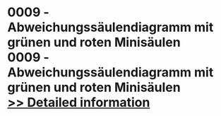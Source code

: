 # 0009 -Abweichungssäulendiagramm mit grünen und roten Minisäulen<br />0009 -Abweichungssäulendiagramm mit grünen und roten Minisäulen<br />[>> Detailed information](https://secure.shareit.com/shareit/product.html?productid=300639758&affiliateid=200057808)